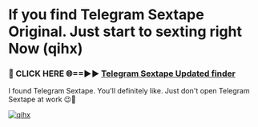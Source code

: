 # If you find Telegram Sextape Original. Just start to sexting right Now (qihx)

<h3>🔴 CLICK HERE 🌐==►► <a href="https://tinyurl.com/mtbk5fxa" rel="nofollow">Telegram Sextape Updated finder</a></h3>

I found Telegram Sextape. You'll definitely like. Just don't open Telegram Sextape at work 😉💬

[![qihx](https://i.imgur.com/Q8WKrnY.jpeg)](https://tinyurl.com/mtbk5fxa)
